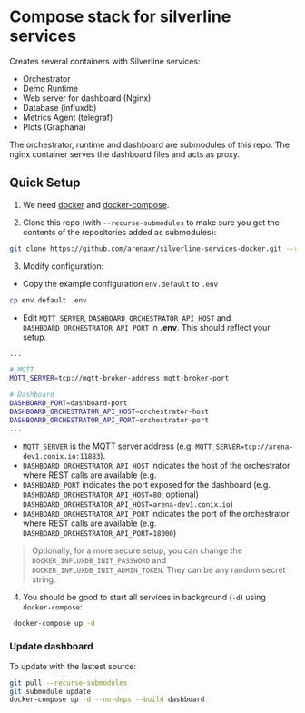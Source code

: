 # Compose stack for silverline services

Creates several containers with Silverline services:

* Orchestrator
* Demo Runtime
* Web server for dashboard (Nginx)
* Database (influxdb)
* Metrics Agent (telegraf)
* Plots (Graphana)

The orchestrator, runtime and dashboard are submodules of this repo. The nginx container serves the dashboard files and acts as proxy.

## Quick Setup

1. We need [docker](https://docs.docker.com/get-docker/) and [docker-compose](https://docs.docker.com/compose/install/). 

2. Clone this repo (with ```--recurse-submodules``` to make sure you get the contents of the repositories added as submodules):

```bash
git clone https://github.com/arenaxr/silverline-services-docker.git --recurse-submodules
```

3. Modify configuration:

- Copy the example configuration `env.default` to `.env`
```bash
cp env.default .env
```

- Edit `MQTT_SERVER`, `DASHBOARD_ORCHESTRATOR_API_HOST` and `DASHBOARD_ORCHESTRATOR_API_PORT` in **.env**. This should reflect your setup.

```bash
...

# MQTT
MQTT_SERVER=tcp://mqtt-broker-address:mqtt-broker-port

# Dashboard
DASHBOARD_PORT=dashboard-port
DASHBOARD_ORCHESTRATOR_API_HOST=orchestrator-host
DASHBOARD_ORCHESTRATOR_API_PORT=orchestrator-port
...
```

* ```MQTT_SERVER``` is the MQTT server address (e.g. `MQTT_SERVER=tcp://arena-dev1.conix.io:11883`).
* ```DASHBOARD_ORCHESTRATOR_API_HOST``` indicates the host of the orchestrator where REST calls are available (e.g. 
* ```DASHBOARD_PORT``` indicates the port exposed for the dashboard (e.g. `DASHBOARD_ORCHESTRATOR_API_HOST=80`; optional)
`DASHBOARD_ORCHESTRATOR_API_HOST=arena-dev1.conix.io`)
* ```DASHBOARD_ORCHESTRATOR_API_PORT``` indicates the port of the orchestrator where REST calls are available (e.g. `DASHBOARD_ORCHESTRATOR_API_PORT=18000`)

> Optionally, for a more secure setup, you can change the `DOCKER_INFLUXDB_INIT_PASSWORD` and `DOCKER_INFLUXDB_INIT_ADMIN_TOKEN`. They can be any random secret string.

4. You should be good to start all services in background (`-d`) using `docker-compose`:

```bash
 docker-compose up -d
```

### Update dashboard

To update with the lastest source:

```bash
git pull --recurse-submodules
git submodule update
docker-compose up -d --no-deps --build dashboard
```